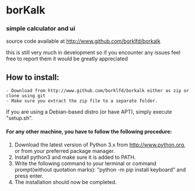 # borKalk
### simple calculator and ui

source code available at http://www.github.com/borklfd/borkalk

this is still very much in development so if you encounter any issues feel free to report them it would be greatly appreciated

## How to install:  
	- Download from http://www.github.com/borklfd/borkalk either as zip or clone using git  
	- Make sure you extract the zip file to a separate folder.  
If you are using a Debian-based distro (or have APT), simply execute "setup.sh".

#### For any other machine, you have to follow the following procedure:  
1. Download the latest version of Python 3.x from http://www.python.org, or from your preferred package manager.
2. Install python3 and make sure it is added to PATH.
3. Write the following command to your terminal or command prompt(without quotation marks): "python -m pip install keyboard" and press enter.
4. The installation should now be completed.
